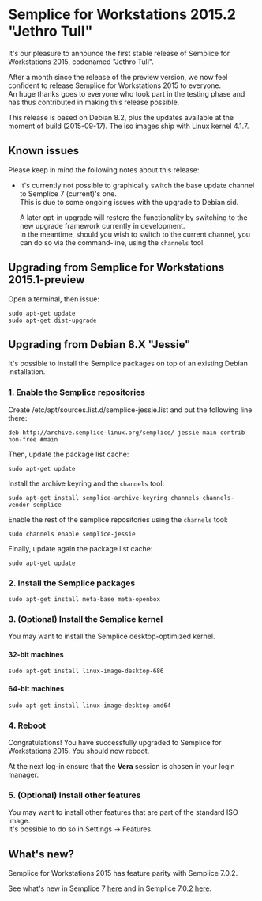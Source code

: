 Semplice for Workstations 2015.2 "Jethro Tull"
==============================================

It's our pleasure to announce the first stable release of Semplice for Workstations 2015,
codenamed "Jethro Tull".

After a month since the release of the preview version, we now feel confident to release
Semplice for Workstations 2015 to everyone.  
An huge thanks goes to everyone who took part in the testing phase and has thus
contributed in making this release possible.

This release is based on Debian 8.2, plus the updates available at the moment of build (2015-09-17).
The iso images ship with Linux kernel 4.1.7.

Known issues
------------

Please keep in mind the following notes about this release:

* It's currently not possible to graphically switch the base update channel
  to Semplice 7 (current)'s one.  
  This is due to some ongoing issues with the upgrade to Debian sid.  
    
  A later opt-in upgrade will restore the functionality by switching to
  the new upgrade framework currently in development.  
  In the meantime, should you wish to switch to the current channel,
  you can do so via the command-line, using the `channels` tool.

Upgrading from Semplice for Workstations 2015.1-preview
-------------------------------------------------------

Open a terminal, then issue:

    sudo apt-get update
    sudo apt-get dist-upgrade

Upgrading from Debian 8.X "Jessie"
----------------------------------

It's possible to install the Semplice packages on top of an existing Debian installation.

### 1. Enable the Semplice repositories

Create /etc/apt/sources.list.d/semplice-jessie.list and put the following line there:

	deb http://archive.semplice-linux.org/semplice/ jessie main contrib non-free #main

Then, update the package list cache:

	sudo apt-get update

Install the archive keyring and the `channels` tool:

	sudo apt-get install semplice-archive-keyring channels channels-vendor-semplice

Enable the rest of the semplice repositories using the `channels` tool:

	sudo channels enable semplice-jessie

Finally, update again the package list cache:

	sudo apt-get update

### 2. Install the Semplice packages

	sudo apt-get install meta-base meta-openbox

### 3. (Optional) Install the Semplice kernel

You may want to install the Semplice desktop-optimized kernel.

#### 32-bit machines

	sudo apt-get install linux-image-desktop-686

#### 64-bit machines

	sudo apt-get install linux-image-desktop-amd64

### 4. Reboot

Congratulations! You have successfully upgraded to Semplice for Workstations 2015.
You should now reboot.

At the next log-in ensure that the **Vera** session is chosen in your login manager.

### 5. (Optional) Install other features

You may want to install other features that are part of the standard ISO image.  
It's possible to do so in Settings → Features.

What's new?
-----------

Semplice for Workstations 2015 has feature parity with Semplice 7.0.2.

See what's new in Semplice 7 [here](https://github.com/semplice/releasenotes/blob/master/numb/7.md#whats-new) and
in Semplice 7.0.2 [here](https://github.com/semplice/releasenotes/blob/master/numb/7.0.2.md#whats-new).
